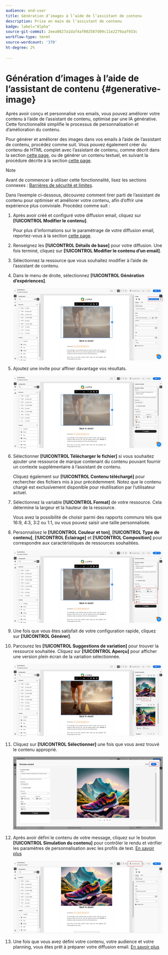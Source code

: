 ```yaml
---
audience: end-user
title: Génération d’images à l’aide de l’assistant de contenu
description: Prise en main de l’assistant de contenu
badge: label="Alpha"
source-git-commit: 2eea0827a1daf4af002587d09c11e2279aaf933c
workflow-type: tm+mt
source-wordcount: '370'
ht-degree: 2%

---
```



# Génération d’images à l’aide de l’assistant de contenu {#generative-image}

Après avoir conçu et personnalisé vos emails, vous pouvez améliorer votre contenu à l’aide de l’assistant de contenu, optimisé par une IA générative. Cette fonctionnalité simplifie le processus de personnalisation et d’amélioration du contenu.

Pour générer et améliorer des images dans vos emails à l’aide de l’assistant de contenu, procédez comme suit. Vous pouvez également créer du contenu de HTML complet avec l’assistant de contenu, comme décrit dans la section [cette page](generative-email.md), ou de générer un contenu textuel, en suivant la procédure décrite à la section [cette page](generative-content.md).

>[!NOTE]
>
>Avant de commencer à utiliser cette fonctionnalité, lisez les sections connexes : [Barrières de sécurité et limites](generative-gs.md#guardrails-and-limitations).

Dans l’exemple ci-dessous, découvrez comment tirer parti de l’assistant de contenu pour optimiser et améliorer votre contenu, afin d’offrir une expérience plus conviviale. Procédez comme suit :

1. Après avoir créé et configuré votre diffusion email, cliquez sur **[!UICONTROL Modifier le contenu]**.

   Pour plus d&#39;informations sur le paramétrage de votre diffusion email, reportez-vous à la section [cette page](../content/create-email-content.md).

1. Renseignez les **[!UICONTROL Détails de base]** pour votre diffusion. Une fois terminé, cliquez sur **[!UICONTROL Modifier le contenu d’un email]**.

1. Sélectionnez la ressource que vous souhaitez modifier à l’aide de l’assistant de contenu.

1. Dans le menu de droite, sélectionnez **[!UICONTROL Génération d’expériences]**.

   ![](assets/image-genai-1.png)

1. Ajoutez une invite pour affiner davantage vos résultats.

   ![](assets/image-genai-2.png)

1. Sélectionner **[!UICONTROL Télécharger le fichier]** si vous souhaitez ajouter une ressource de marque contenant du contenu pouvant fournir un contexte supplémentaire à l’assistant de contenu.

   Cliquez également sur **[!UICONTROL Contenu téléchargé]** pour rechercher des fichiers mis à jour précédemment. Notez que le contenu chargé est exclusivement disponible pour réutilisation par l’utilisateur actuel.

1. Sélectionnez la variable **[!UICONTROL Format]** de votre ressource. Cela détermine la largeur et la hauteur de la ressource.

   Vous avez la possibilité de choisir parmi des rapports communs tels que 16:9, 4:3, 3:2 ou 1:1, ou vous pouvez saisir une taille personnalisée.

1. Personnalisez le **[!UICONTROL Couleur et ton]**, **[!UICONTROL Type de contenu]**, **[!UICONTROL Éclairage]** et **[!UICONTROL Composition]** pour correspondre aux caractéristiques de ressources souhaitées.

   ![](assets/image-genai-3.png)

1. Une fois que vous êtes satisfait de votre configuration rapide, cliquez sur **[!UICONTROL Générer]**.

1. Parcourez les **[!UICONTROL Suggestions de variation]** pour trouver la ressource souhaitée. Cliquez sur **[!UICONTROL Aperçu]** pour afficher une version plein écran de la variation sélectionnée.

   ![](assets/image-genai-5.png)

1. Cliquez sur **[!UICONTROL Sélectionner]** une fois que vous avez trouvé le contenu approprié.

   ![](assets/image-genai-6.png)

1. Après avoir défini le contenu de votre message, cliquez sur le bouton **[!UICONTROL Simulation du contenu]** pour contrôler le rendu et vérifier les paramètres de personnalisation avec les profils de test.  [En savoir plus](../preview-test/preview-content.md)

   ![](assets/image-genai-7.png)

1. Une fois que vous avez défini votre contenu, votre audience et votre planning, vous êtes prêt à préparer votre diffusion email. [En savoir plus](../monitor/prepare-send.md)